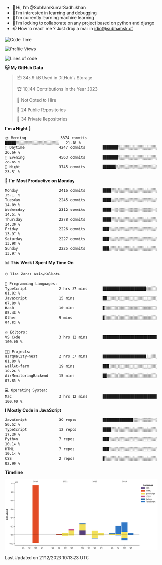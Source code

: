 - 👋 Hi, I’m @SubhamKumarSadhukhan
- 👀 I’m interested in learning and debugging
- 🌱 I’m currently learning machine learning
- 💞️ I’m looking to collaborate on any project based on python and django
- 📫 How to reach me ?
      Just drop a mail in idiot@subhamsk.cf

<!---
SubhamKumarSadhukhan/SubhamKumarSadhukhan is a ✨ special ✨ repository because its `README.md` (this file) appears on your GitHub profile.
You can click the Preview link to take a look at your changes.
--->


<!--START_SECTION:waka-->
![Code Time](http://img.shields.io/badge/Code%20Time-1%2C769%20hrs%2056%20mins-blue)

![Profile Views](http://img.shields.io/badge/Profile%20Views-0-blue)

![Lines of code](https://img.shields.io/badge/From%20Hello%20World%20I%27ve%20Written-2.4%20million%20lines%20of%20code-blue)

**🐱 My GitHub Data** 

> 📦 345.9 kB Used in GitHub's Storage 
 > 
> 🏆 10,144 Contributions in the Year 2023
 > 
> 🚫 Not Opted to Hire
 > 
> 📜 24 Public Repositories 
 > 
> 🔑 34 Private Repositories 
 > 
**I'm a Night 🦉** 

```text
🌞 Morning                3374 commits        █████░░░░░░░░░░░░░░░░░░░░   21.18 % 
🌆 Daytime                4247 commits        ███████░░░░░░░░░░░░░░░░░░   26.66 % 
🌃 Evening                4563 commits        ███████░░░░░░░░░░░░░░░░░░   28.65 % 
🌙 Night                  3745 commits        ██████░░░░░░░░░░░░░░░░░░░   23.51 % 
```
📅 **I'm Most Productive on Monday** 

```text
Monday                   2416 commits        ████░░░░░░░░░░░░░░░░░░░░░   15.17 % 
Tuesday                  2245 commits        ████░░░░░░░░░░░░░░░░░░░░░   14.09 % 
Wednesday                2312 commits        ████░░░░░░░░░░░░░░░░░░░░░   14.51 % 
Thursday                 2278 commits        ████░░░░░░░░░░░░░░░░░░░░░   14.30 % 
Friday                   2226 commits        ███░░░░░░░░░░░░░░░░░░░░░░   13.97 % 
Saturday                 2227 commits        ███░░░░░░░░░░░░░░░░░░░░░░   13.98 % 
Sunday                   2225 commits        ███░░░░░░░░░░░░░░░░░░░░░░   13.97 % 
```


📊 **This Week I Spent My Time On** 

```text
🕑︎ Time Zone: Asia/Kolkata

💬 Programming Languages: 
TypeScript               2 hrs 37 mins       ████████████████████░░░░░   81.82 % 
JavaScript               15 mins             ██░░░░░░░░░░░░░░░░░░░░░░░   07.89 % 
Bash                     10 mins             █░░░░░░░░░░░░░░░░░░░░░░░░   05.48 % 
Other                    9 mins              █░░░░░░░░░░░░░░░░░░░░░░░░   04.82 % 

🔥 Editors: 
VS Code                  3 hrs 12 mins       █████████████████████████   100.00 % 

🐱‍💻 Projects: 
airquality-nest          2 hrs 37 mins       ████████████████████░░░░░   81.89 % 
wallet-farm              19 mins             ███░░░░░░░░░░░░░░░░░░░░░░   10.26 % 
AirMonitoringBackend     15 mins             ██░░░░░░░░░░░░░░░░░░░░░░░   07.85 % 

💻 Operating System: 
Mac                      3 hrs 12 mins       █████████████████████████   100.00 % 
```

**I Mostly Code in JavaScript** 

```text
JavaScript               39 repos            ██████████████░░░░░░░░░░░   56.52 % 
TypeScript               12 repos            ████░░░░░░░░░░░░░░░░░░░░░   17.39 % 
Python                   7 repos             ███░░░░░░░░░░░░░░░░░░░░░░   10.14 % 
HTML                     7 repos             ███░░░░░░░░░░░░░░░░░░░░░░   10.14 % 
CSS                      2 repos             █░░░░░░░░░░░░░░░░░░░░░░░░   02.90 % 
```



**Timeline**

![Lines of Code chart](https://raw.githubusercontent.com/SubhamKumarSadhukhan/SubhamKumarSadhukhan/main/assets/bar_graph.png)


 Last Updated on 21/12/2023 10:13:23 UTC
<!--END_SECTION:waka-->
